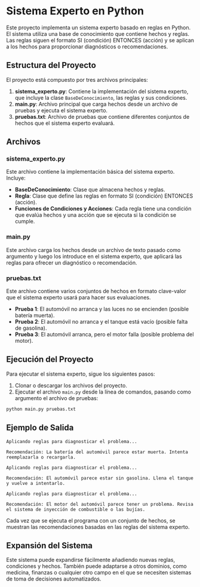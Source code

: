 
# Sistema Experto en Python

Este proyecto implementa un sistema experto basado en reglas en Python. El sistema utiliza una base de conocimiento que contiene hechos y reglas. Las reglas siguen el formato SI (condición) ENTONCES (acción) y se aplican a los hechos para proporcionar diagnósticos o recomendaciones.

## Estructura del Proyecto

El proyecto está compuesto por tres archivos principales:

1. **sistema_experto.py**: Contiene la implementación del sistema experto, que incluye la clase `BaseDeConocimiento`, las reglas y sus condiciones.
2. **main.py**: Archivo principal que carga hechos desde un archivo de pruebas y ejecuta el sistema experto.
3. **pruebas.txt**: Archivo de pruebas que contiene diferentes conjuntos de hechos que el sistema experto evaluará.

## Archivos

### sistema_experto.py
Este archivo contiene la implementación básica del sistema experto. Incluye:

- **BaseDeConocimiento**: Clase que almacena hechos y reglas.
- **Regla**: Clase que define las reglas en formato SI (condición) ENTONCES (acción).
- **Funciones de Condiciones y Acciones**: Cada regla tiene una condición que evalúa hechos y una acción que se ejecuta si la condición se cumple.

### main.py
Este archivo carga los hechos desde un archivo de texto pasado como argumento y luego los introduce en el sistema experto, que aplicará las reglas para ofrecer un diagnóstico o recomendación.

### pruebas.txt
Este archivo contiene varios conjuntos de hechos en formato clave-valor que el sistema experto usará para hacer sus evaluaciones.

- **Prueba 1**: El automóvil no arranca y las luces no se encienden (posible batería muerta).
- **Prueba 2**: El automóvil no arranca y el tanque está vacío (posible falta de gasolina).
- **Prueba 3**: El automóvil arranca, pero el motor falla (posible problema del motor).

## Ejecución del Proyecto

Para ejecutar el sistema experto, sigue los siguientes pasos:

1. Clonar o descargar los archivos del proyecto.
2. Ejecutar el archivo `main.py` desde la línea de comandos, pasando como argumento el archivo de pruebas:

```bash
python main.py pruebas.txt
```

## Ejemplo de Salida

```plaintext
Aplicando reglas para diagnosticar el problema...

Recomendación: La batería del automóvil parece estar muerta. Intenta reemplazarla o recargarla.

Aplicando reglas para diagnosticar el problema...

Recomendación: El automóvil parece estar sin gasolina. Llena el tanque y vuelve a intentarlo.

Aplicando reglas para diagnosticar el problema...

Recomendación: El motor del automóvil parece tener un problema. Revisa el sistema de inyección de combustible o las bujías.
```

Cada vez que se ejecuta el programa con un conjunto de hechos, se muestran las recomendaciones basadas en las reglas del sistema experto.

## Expansión del Sistema

Este sistema puede expandirse fácilmente añadiendo nuevas reglas, condiciones y hechos. También puede adaptarse a otros dominios, como medicina, finanzas o cualquier otro campo en el que se necesiten sistemas de toma de decisiones automatizados.
